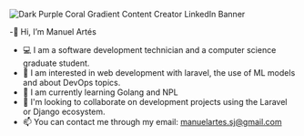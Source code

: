 

![Dark Purple   Coral Gradient Content Creator LinkedIn Banner](https://user-images.githubusercontent.com/56972768/190520442-218b7609-14b1-4214-ba10-511d669f20bd.png)



-👋 Hi, I’m Manuel Artés
- 💻 I am a software development technician and a computer science graduate student.
- 👀 I am interested in web development with laravel, the use of ML models and about DevOps topics. 
- 🌱 I am currently learning Golang and NPL 
- 💞️ I'm looking to collaborate on development projects using the Laravel or Django ecosystem.
- 📫 You can contact me through my email: manuelartes.sj@gmail.com

<!---
manuelartes/manuelartes is a ✨ special ✨ repository because its `README.md` (this file) appears on your GitHub profile.
You can click the Preview link to take a look at your changes.
--->
